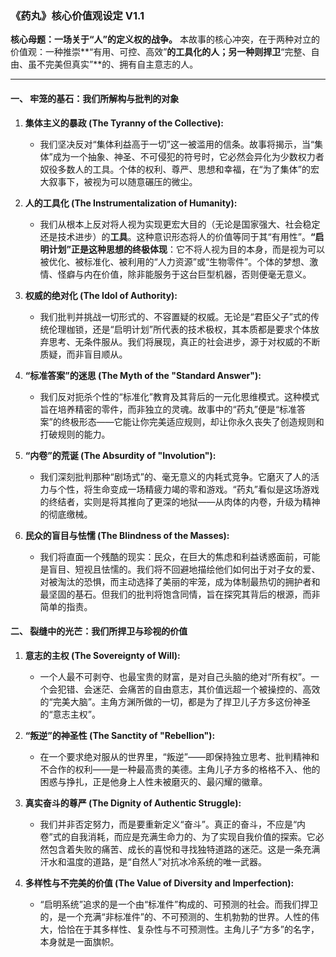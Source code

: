### **《药丸》核心价值观设定 V1.1**

**核心母题：一场关于“人”的定义权的战争。**
本故事的核心冲突，在于两种对立的价值观：一种推崇**“有用、可控、高效”**的工具化的人；另一种则捍卫**“完整、自由、虽不完美但真实”**的、拥有自主意志的人。

---

#### **一、 牢笼的基石：我们所解构与批判的对象**

1.  **集体主义的暴政 (The Tyranny of the Collective):**
    *   我们坚决反对“集体利益高于一切”这一被滥用的信条。故事将揭示，当“集体”成为一个抽象、神圣、不可侵犯的符号时，它必然会异化为少数权力者奴役多数人的工具。个体的权利、尊严、思想和幸福，在“为了集体”的宏大叙事下，被视为可以随意碾压的微尘。

2.  **人的工具化 (The Instrumentalization of Humanity):**
    *   我们从根本上反对将人视为实现更宏大目的（无论是国家强大、社会稳定还是技术进步）的**工具**。这种意识形态将人的价值等同于其“有用性”。**“启明计划”正是这种思想的终极体现**：它不将人视为目的本身，而是视为可以被优化、被标准化、被利用的“人力资源”或“生物零件”。个体的梦想、激情、怪癖与内在价值，除非能服务于这台巨型机器，否则便毫无意义。

3.  **权威的绝对化 (The Idol of Authority):**
    *   我们批判并挑战一切形式的、不容置疑的权威。无论是“君臣父子”式的传统伦理枷锁，还是“启明计划”所代表的技术极权，其本质都是要求个体放弃思考、无条件服从。我们将展现，真正的社会进步，源于对权威的不断质疑，而非盲目顺从。

4.  **“标准答案”的迷思 (The Myth of the "Standard Answer"):**
    *   我们反对扼杀个性的“标准化”教育及其背后的一元化思维模式。这种模式旨在培养精密的零件，而非独立的灵魂。故事中的“药丸”便是“标准答案”的终极形态——它能让你完美适应规则，却让你永久丧失了创造规则和打破规则的能力。

5.  **“内卷”的荒诞 (The Absurdity of "Involution"):**
    *   我们深刻批判那种“剧场式”的、毫无意义的内耗式竞争。它磨灭了人的活力与个性，将生命变成一场精疲力竭的零和游戏。“药丸”看似是这场游戏的终结者，实则是将其推向了更深的地狱——从肉体的内卷，升级为精神的彻底缴械。

6.  **民众的盲目与怯懦 (The Blindness of the Masses):**
    *   我们将直面一个残酷的现实：民众，在巨大的焦虑和利益诱惑面前，可能是盲目、短视且怯懦的。我们将不回避地描绘他们如何出于对子女的爱、对被淘汰的恐惧，而主动选择了美丽的牢笼，成为体制最热切的拥护者和最坚固的基石。但我们的批判将饱含同情，旨在探究其背后的根源，而非简单的指责。

#### **二、 裂缝中的光芒：我们所捍卫与珍视的价值**

1.  **意志的主权 (The Sovereignty of Will):**
    *   一个人最不可剥夺、也最宝贵的财富，是对自己头脑的绝对“所有权”。一个会犯错、会迷茫、会痛苦的自由意志，其价值远超一个被操控的、高效的“完美大脑”。主角方渊所做的一切，都是为了捍卫儿子方多这份神圣的“意志主权”。

2.  **“叛逆”的神圣性 (The Sanctity of "Rebellion"):**
    *   在一个要求绝对服从的世界里，“叛逆”——即保持独立思考、批判精神和不合作的权利——是一种最高贵的美德。主角儿子方多的格格不入、他的困惑与挣扎，正是他身上人性未被磨灭的、最闪耀的徽章。

3.  **真实奋斗的尊严 (The Dignity of Authentic Struggle):**
    *   我们并非否定努力，而是要重新定义“奋斗”。真正的奋斗，不应是“内卷”式的自我消耗，而应是充满生命力的、为了实现自我价值的探索。它必然包含着失败的痛苦、成长的喜悦和寻找独特道路的迷茫。这是一条充满汗水和温度的道路，是“自然人”对抗冰冷系统的唯一武器。

4.  **多样性与不完美的价值 (The Value of Diversity and Imperfection):**
    *   “启明系统”追求的是一个由“标准件”构成的、可预测的社会。而我们捍卫的，是一个充满“非标准件”的、不可预测的、生机勃勃的世界。人性的伟大，恰恰在于其多样性、复杂性与不可预测性。主角儿子“方多”的名字，本身就是一面旗帜。